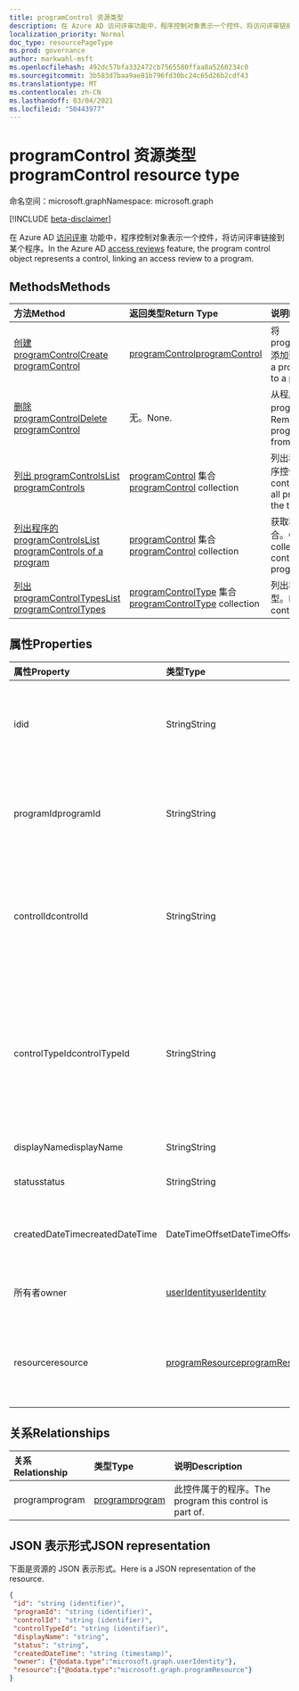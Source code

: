 ```yaml
---
title: programControl 资源类型
description: 在 Azure AD 访问评审功能中，程序控制对象表示一个控件，将访问评审链接到某个程序。
localization_priority: Normal
doc_type: resourcePageType
ms.prod: governance
author: markwahl-msft
ms.openlocfilehash: 492dc57bfa332472cb7565580ffaa8a5260234c0
ms.sourcegitcommit: 3b583d7baa9ae81b796fd30bc24c65d26b2cdf43
ms.translationtype: MT
ms.contentlocale: zh-CN
ms.lasthandoff: 03/04/2021
ms.locfileid: "50443977"
---
```

# <a name="programcontrol-resource-type"></a><span data-ttu-id="3da46-103">programControl 资源类型</span><span class="sxs-lookup"><span data-stu-id="3da46-103">programControl resource type</span></span>

<span data-ttu-id="3da46-104">命名空间：microsoft.graph</span><span class="sxs-lookup"><span data-stu-id="3da46-104">Namespace: microsoft.graph</span></span>

[!INCLUDE [beta-disclaimer](../../includes/beta-disclaimer.md)]

<span data-ttu-id="3da46-105">在 Azure AD [访问评审](accessreviews-root.md) 功能中，程序控制对象表示一个控件，将访问评审链接到某个程序。</span><span class="sxs-lookup"><span data-stu-id="3da46-105">In the Azure AD [access reviews](accessreviews-root.md) feature, the program control object represents a control, linking an access review to a program.</span></span>


## <a name="methods"></a><span data-ttu-id="3da46-106">Methods</span><span class="sxs-lookup"><span data-stu-id="3da46-106">Methods</span></span>

| <span data-ttu-id="3da46-107">方法</span><span class="sxs-lookup"><span data-stu-id="3da46-107">Method</span></span> | <span data-ttu-id="3da46-108">返回类型</span><span class="sxs-lookup"><span data-stu-id="3da46-108">Return Type</span></span> | <span data-ttu-id="3da46-109">说明</span><span class="sxs-lookup"><span data-stu-id="3da46-109">Description</span></span> |
|:------ |:----------- |:----------- |
| [<span data-ttu-id="3da46-110">创建 programControl</span><span class="sxs-lookup"><span data-stu-id="3da46-110">Create programControl</span></span>](../api/programcontrol-create.md) |    [<span data-ttu-id="3da46-111">programControl</span><span class="sxs-lookup"><span data-stu-id="3da46-111">programControl</span></span>](programcontrol.md) |   <span data-ttu-id="3da46-112">将 programControl 添加到程序。</span><span class="sxs-lookup"><span data-stu-id="3da46-112">Add a programControl to a program.</span></span> |
| [<span data-ttu-id="3da46-113">删除 programControl</span><span class="sxs-lookup"><span data-stu-id="3da46-113">Delete programControl</span></span>](../api/programcontrol-delete.md) | <span data-ttu-id="3da46-114">无。</span><span class="sxs-lookup"><span data-stu-id="3da46-114">None.</span></span> | <span data-ttu-id="3da46-115">从程序中删除 programControl。</span><span class="sxs-lookup"><span data-stu-id="3da46-115">Remove a programControl from a program.</span></span> |
| [<span data-ttu-id="3da46-116">列出 programControls</span><span class="sxs-lookup"><span data-stu-id="3da46-116">List programControls</span></span>](../api/programcontrol-list.md) | <span data-ttu-id="3da46-117">[programControl](programcontrol.md) 集合</span><span class="sxs-lookup"><span data-stu-id="3da46-117">[programControl](programcontrol.md) collection</span></span> | <span data-ttu-id="3da46-118">列出租户中所有程序控件。</span><span class="sxs-lookup"><span data-stu-id="3da46-118">List controls across all programs in the tenant.</span></span> |
| [<span data-ttu-id="3da46-119">列出程序的 programControls</span><span class="sxs-lookup"><span data-stu-id="3da46-119">List programControls of a program</span></span>](../api/program-listcontrols.md) | <span data-ttu-id="3da46-120">[programControl](programcontrol.md) 集合</span><span class="sxs-lookup"><span data-stu-id="3da46-120">[programControl](programcontrol.md) collection</span></span> |    <span data-ttu-id="3da46-121">获取程序控件的集合。</span><span class="sxs-lookup"><span data-stu-id="3da46-121">Get a collection of the controls of a program.</span></span> |
| [<span data-ttu-id="3da46-122">列出 programControlTypes</span><span class="sxs-lookup"><span data-stu-id="3da46-122">List programControlTypes</span></span>](../api/programcontroltype-list.md) | <span data-ttu-id="3da46-123">[programControlType](programcontroltype.md) 集合</span><span class="sxs-lookup"><span data-stu-id="3da46-123">[programControlType](programcontroltype.md) collection</span></span>| <span data-ttu-id="3da46-124">列出程序控件类型。</span><span class="sxs-lookup"><span data-stu-id="3da46-124">List program control types.</span></span> |

## <a name="properties"></a><span data-ttu-id="3da46-125">属性</span><span class="sxs-lookup"><span data-stu-id="3da46-125">Properties</span></span>

| <span data-ttu-id="3da46-126">属性</span><span class="sxs-lookup"><span data-stu-id="3da46-126">Property</span></span> | <span data-ttu-id="3da46-127">类型</span><span class="sxs-lookup"><span data-stu-id="3da46-127">Type</span></span>   | <span data-ttu-id="3da46-128">说明</span><span class="sxs-lookup"><span data-stu-id="3da46-128">Description</span></span> |
|:-------- |:---- |:----------- |
| <span data-ttu-id="3da46-129">id</span><span class="sxs-lookup"><span data-stu-id="3da46-129">id</span></span> | <span data-ttu-id="3da46-130">String</span><span class="sxs-lookup"><span data-stu-id="3da46-130">String</span></span> | <span data-ttu-id="3da46-131">程序与控件之间的链接的功能分配标识符。</span><span class="sxs-lookup"><span data-stu-id="3da46-131">The feature-assigned identifier of the link between program and control.</span></span> |
| <span data-ttu-id="3da46-132">programId</span><span class="sxs-lookup"><span data-stu-id="3da46-132">programId</span></span> | <span data-ttu-id="3da46-133">String</span><span class="sxs-lookup"><span data-stu-id="3da46-133">String</span></span> | <span data-ttu-id="3da46-134">此控件是程序的 programId 的一部分。</span><span class="sxs-lookup"><span data-stu-id="3da46-134">The programId of the program this control is a part of.</span></span> <span data-ttu-id="3da46-135">创建时为必需项。</span><span class="sxs-lookup"><span data-stu-id="3da46-135">Required on create.</span></span> |
| <span data-ttu-id="3da46-136">controlId</span><span class="sxs-lookup"><span data-stu-id="3da46-136">controlId</span></span> | <span data-ttu-id="3da46-137">String</span><span class="sxs-lookup"><span data-stu-id="3da46-137">String</span></span> | <span data-ttu-id="3da46-138">控件的 controlId，尤其是访问评审的标识符。</span><span class="sxs-lookup"><span data-stu-id="3da46-138">The controlId of the control, in particular the identifier of an access review.</span></span> <span data-ttu-id="3da46-139">创建时为必需项。</span><span class="sxs-lookup"><span data-stu-id="3da46-139">Required on create.</span></span> |
| <span data-ttu-id="3da46-140">controlTypeId</span><span class="sxs-lookup"><span data-stu-id="3da46-140">controlTypeId</span></span> | <span data-ttu-id="3da46-141">String</span><span class="sxs-lookup"><span data-stu-id="3da46-141">String</span></span> | <span data-ttu-id="3da46-142">programControlType 标识程序控件的类型-例如，链接到来宾访问评审的控件。</span><span class="sxs-lookup"><span data-stu-id="3da46-142">The programControlType identifies the type of program control - for example, a control linking to guest access reviews.</span></span> <span data-ttu-id="3da46-143">创建时为必需项。</span><span class="sxs-lookup"><span data-stu-id="3da46-143">Required on create.</span></span> |
| <span data-ttu-id="3da46-144">displayName</span><span class="sxs-lookup"><span data-stu-id="3da46-144">displayName</span></span> | <span data-ttu-id="3da46-145">String</span><span class="sxs-lookup"><span data-stu-id="3da46-145">String</span></span> | <span data-ttu-id="3da46-146">控件的名称。</span><span class="sxs-lookup"><span data-stu-id="3da46-146">The name of the control.</span></span> |
| <span data-ttu-id="3da46-147">status</span><span class="sxs-lookup"><span data-stu-id="3da46-147">status</span></span> | <span data-ttu-id="3da46-148">String</span><span class="sxs-lookup"><span data-stu-id="3da46-148">String</span></span> | <span data-ttu-id="3da46-149">控件的生命周期状态。</span><span class="sxs-lookup"><span data-stu-id="3da46-149">The life cycle status of the control.</span></span> |
| <span data-ttu-id="3da46-150">createdDateTime</span><span class="sxs-lookup"><span data-stu-id="3da46-150">createdDateTime</span></span> | <span data-ttu-id="3da46-151">DateTimeOffset</span><span class="sxs-lookup"><span data-stu-id="3da46-151">DateTimeOffset</span></span> | <span data-ttu-id="3da46-152">程序控件的创建日期和时间。</span><span class="sxs-lookup"><span data-stu-id="3da46-152">The creation date and time of the program control.</span></span> |
| <span data-ttu-id="3da46-153">所有者</span><span class="sxs-lookup"><span data-stu-id="3da46-153">owner</span></span> | [<span data-ttu-id="3da46-154">userIdentity</span><span class="sxs-lookup"><span data-stu-id="3da46-154">userIdentity</span></span>](useridentity.md) | <span data-ttu-id="3da46-155">创建程序控件的用户。</span><span class="sxs-lookup"><span data-stu-id="3da46-155">The user who created the program control.</span></span> |
| <span data-ttu-id="3da46-156">resource</span><span class="sxs-lookup"><span data-stu-id="3da46-156">resource</span></span> | [<span data-ttu-id="3da46-157">programResource</span><span class="sxs-lookup"><span data-stu-id="3da46-157">programResource</span></span>](programresource.md) | <span data-ttu-id="3da46-158">此程序控件的访问评审针对的资源、组或应用。</span><span class="sxs-lookup"><span data-stu-id="3da46-158">The resource, a group or an app, targeted by this program control's access review.</span></span> |

## <a name="relationships"></a><span data-ttu-id="3da46-159">关系</span><span class="sxs-lookup"><span data-stu-id="3da46-159">Relationships</span></span>

| <span data-ttu-id="3da46-160">关系</span><span class="sxs-lookup"><span data-stu-id="3da46-160">Relationship</span></span> | <span data-ttu-id="3da46-161">类型</span><span class="sxs-lookup"><span data-stu-id="3da46-161">Type</span></span>   | <span data-ttu-id="3da46-162">说明</span><span class="sxs-lookup"><span data-stu-id="3da46-162">Description</span></span> |
|:------------ |:---- |:----------- |
| <span data-ttu-id="3da46-163">program</span><span class="sxs-lookup"><span data-stu-id="3da46-163">program</span></span> | [<span data-ttu-id="3da46-164">program</span><span class="sxs-lookup"><span data-stu-id="3da46-164">program</span></span>](program.md) | <span data-ttu-id="3da46-165">此控件属于的程序。</span><span class="sxs-lookup"><span data-stu-id="3da46-165">The program this control is part of.</span></span> |

## <a name="json-representation"></a><span data-ttu-id="3da46-166">JSON 表示形式</span><span class="sxs-lookup"><span data-stu-id="3da46-166">JSON representation</span></span>

<span data-ttu-id="3da46-167">下面是资源的 JSON 表示形式。</span><span class="sxs-lookup"><span data-stu-id="3da46-167">Here is a JSON representation of the resource.</span></span>

<!-- {
  "blockType": "resource",
  "optionalProperties": [

  ],
  "keyProperty": "id",
  "@odata.type": "microsoft.graph.programControl"
}-->

```json
{
 "id": "string (identifier)",
 "programId": "string (identifier)",
 "controlId": "string (identifier)",
 "controlTypeId": "string (identifier)",
 "displayName": "string",
 "status": "string",
 "createdDateTime": "string (timestamp)",
 "owner": {"@odata.type":"microsoft.graph.userIdentity"},
 "resource":{"@odata.type":"microsoft.graph.programResource"}
}
```
<!--
{
  "type": "#page.annotation",
  "description": "programControl resource",
  "keywords": "",
  "section": "documentation",
  "tocPath": "",
  "suppressions": []
}
-->


